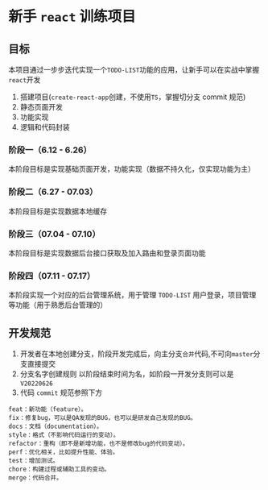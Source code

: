 # 新手 `react` 训练项目

## 目标

本项目通过一步步迭代实现一个`TODO-LIST`功能的应用，让新手可以在实战中掌握`react`开发

1. 搭建项目(`create-react-app`创建，不使用`TS`，掌握切分支 commit 规范)
2. 静态页面开发
3. 功能实现
4. 逻辑和代码封装

### 阶段一（6.12 - 6.26）

本阶段目标是实现基础页面开发，功能实现（数据不持久化，仅实现功能为主）

### 阶段二（6.27 - 07.03）

本阶段目标是实现数据本地缓存

### 阶段三（07.04 - 07.10）

本阶段目标是实现数据后台接口获取及加入路由和登录页面功能

### 阶段四（07.11 - 07.17）

本阶段实现一个对应的后台管理系统，用于管理 `TODO-LIST` 用户登录，项目管理等功能（用于熟悉后台管理的）

## 开发规范

1. 开发者在本地创建分支，阶段开发完成后，向主分支`合并`代码,不可向`master`分支直接提交
2. 分支名字创建规则 以阶段结束时间为名，如阶段一开发分支则可以是`V20220626`
3. 代码 `commit` 规范参照下方

```
feat：新功能（feature）。
fix：修复bug，可以是QA发现的BUG，也可以是研发自己发现的BUG。
docs：文档（documentation）。
style：格式（不影响代码运行的变动）。
refactor：重构（即不是新增功能，也不是修改bug的代码变动）。
perf：优化相关，比如提升性能、体验。
test：增加测试。
chore：构建过程或辅助工具的变动。
merge：代码合并。
```
